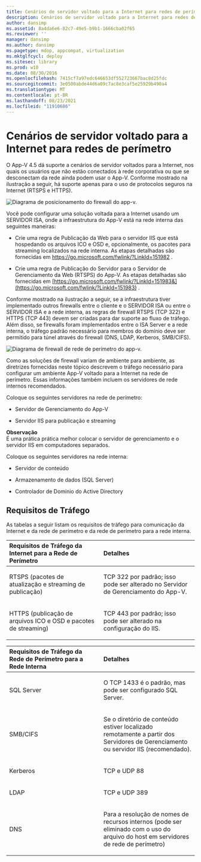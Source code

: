 ```yaml
---
title: Cenários de servidor voltado para a Internet para redes de perímetro
description: Cenários de servidor voltado para a Internet para redes de perímetro
author: dansimp
ms.assetid: 8a4da6e6-82c7-49e5-b9b1-1666cba02f65
ms.reviewer: ''
manager: dansimp
ms.author: dansimp
ms.pagetype: mdop, appcompat, virtualization
ms.mktglfcycl: deploy
ms.sitesec: library
ms.prod: w10
ms.date: 08/30/2016
ms.openlocfilehash: 7415cf7a97edc646653df552723667bac8d25fdc
ms.sourcegitcommit: 3e0500abde44d6a09c7ac8e3caf5e25929b490a4
ms.translationtype: MT
ms.contentlocale: pt-BR
ms.lasthandoff: 08/23/2021
ms.locfileid: "11910686"
---
```

# <a name="internet-facing-server-scenarios-for-perimeter-networks"></a>Cenários de servidor voltado para a Internet para redes de perímetro


O App-V 4.5 dá suporte a cenários de servidor voltados para a Internet, nos quais os usuários que não estão conectados à rede corporativa ou que se desconectam da rede ainda podem usar o App-V. Conforme mostrado na ilustração a seguir, há suporte apenas para o uso de protocolos seguros na Internet (RTSPS e HTTPS).

![Diagrama de posicionamento do firewall do app-v.](images/appvfirewalls.gif)

Você pode configurar uma solução voltada para a Internet usando um SERVIDOR ISA, onde a infraestrutura do App-V está na rede interna das seguintes maneiras:

-   Crie uma regra de Publicação da Web para o servidor IIS que está hospedando os arquivos ICO e OSD e, opcionalmente, os pacotes para streaming localizados na rede interna. As etapas detalhadas são fornecidas em <https://go.microsoft.com/fwlink/?LinkId=151982> .

-   Crie uma regra de Publicação do Servidor para o Servidor de Gerenciamento da Web (RTSPS) do App-V. As etapas detalhadas são fornecidas em [https://go.microsoft.com/fwlink/?LinkId=151983&](https://go.microsoft.com/fwlink/?LinkId=151983) .

Conforme mostrado na ilustração a seguir, se a infraestrutura tiver implementado outros firewalls entre o cliente e o SERVIDOR ISA ou entre o SERVIDOR ISA e a rede interna, as regras de firewall RTSPS (TCP 322) e HTTPS (TCP 443) devem ser criadas para dar suporte ao fluxo de tráfego. Além disso, se firewalls foram implementados entre o ISA Server e a rede interna, o tráfego padrão necessário para membros do domínio deve ser permitido para túnel através do firewall (DNS, LDAP, Kerberos, SMB/CIFS).

![Diagrama de firewall de rede de perímetro do app-v.](images/appvperimeternetworkfirewall.gif)

Como as soluções de firewall variam de ambiente para ambiente, as diretrizes fornecidas neste tópico descrevem o tráfego necessário para configurar um ambiente App-V voltado para a Internet na rede de perímetro. Essas informações também incluem os servidores de rede internos recomendados.

Coloque os seguintes servidores na rede de perímetro:

-   Servidor de Gerenciamento do App-V

-   Servidor IIS para publicação e streaming

**Observação**  
É uma prática prática melhor colocar o servidor de gerenciamento e o servidor IIS em computadores separados.

 

Coloque os seguintes servidores na rede interna:

-   Servidor de conteúdo

-   Armazenamento de dados (SQL Server)

-   Controlador de Domínio do Active Directory

## <a name="traffic-requirements"></a>Requisitos de Tráfego


As tabelas a seguir listam os requisitos de tráfego para comunicação da Internet e da rede de perímetro e da rede de perímetro para a rede interna.

<table>
<colgroup>
<col width="50%" />
<col width="50%" />
</colgroup>
<thead>
<tr class="header">
<th align="left">Requisitos de Tráfego da Internet para a Rede de Perímetro</th>
<th align="left">Detalhes</th>
</tr>
</thead>
<tbody>
<tr class="odd">
<td align="left"><p>RTSPS (pacotes de atualização e streaming de publicação)</p></td>
<td align="left"><p>TCP 322 por padrão; isso pode ser alterado no Servidor de Gerenciamento do App-V.</p></td>
</tr>
<tr class="even">
<td align="left"><p>HTTPS (publicação de arquivos ICO e OSD e pacotes de streaming)</p></td>
<td align="left"><p>TCP 443 por padrão; isso pode ser alterado na configuração do IIS.</p></td>
</tr>
</tbody>
</table>

 

<table>
<colgroup>
<col width="50%" />
<col width="50%" />
</colgroup>
<thead>
<tr class="header">
<th align="left">Requisitos de Tráfego da Rede de Perímetro para a Rede Interna</th>
<th align="left">Detalhes</th>
</tr>
</thead>
<tbody>
<tr class="odd">
<td align="left"><p>SQL Server</p></td>
<td align="left"><p>O TCP 1433 é o padrão, mas pode ser configurado SQL Server.</p></td>
</tr>
<tr class="even">
<td align="left"><p>SMB/CIFS</p></td>
<td align="left"><p>Se o diretório de conteúdo estiver localizado remotamente a partir dos Servidores de Gerenciamento ou servidor IIS (recomendado).</p></td>
</tr>
<tr class="odd">
<td align="left"><p>Kerberos</p></td>
<td align="left"><p>TCP e UDP 88</p></td>
</tr>
<tr class="even">
<td align="left"><p>LDAP</p></td>
<td align="left"><p>TCP e UDP 389</p></td>
</tr>
<tr class="odd">
<td align="left"><p>DNS</p></td>
<td align="left"><p>Para a resolução de nomes de recursos internos (pode ser eliminado com o uso do arquivo do host em servidores de rede de perímetro)</p></td>
</tr>
</tbody>
</table>

 

 

 






